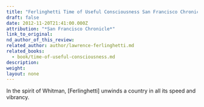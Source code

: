 ```yaml
---
title: "Ferlinghetti Time of Useful Consciousness San Francisco Chronicle "
draft: false
date: 2012-11-20T21:41:00.000Z
attribution: "*San Francisco Chronicle*"
link_to_original:
nd_author_of_this_review:
related_author: author/lawrence-ferlinghetti.md
related_books:
  - book/time-of-useful-consciousness.md
description:
weight:
layout: none
---
```

In the spirit of Whitman, [Ferlinghetti] unwinds a country in all its speed and vibrancy.


